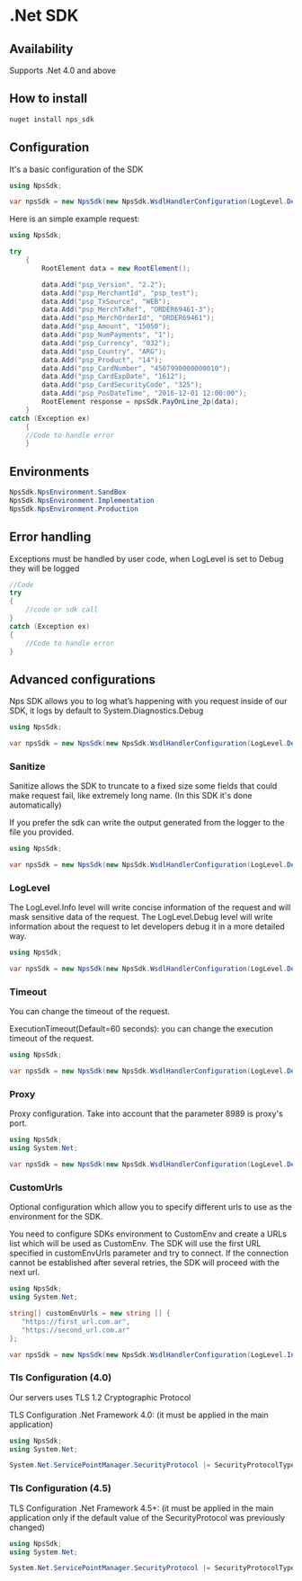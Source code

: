 # .Net SDK

## Availability
Supports .Net 4.0 and above 


## How to install

```csharp
nuget install nps_sdk
```

## Configuration

It's a basic configuration of the SDK

```csharp
using NpsSdk;

var npsSdk = new NpsSdk(new NpsSdk.WsdlHandlerConfiguration(LogLevel.Debug, NpsSdk.NpsEnvironment.SandBox, "_YOUR_SECRET_KEY_", new DebugLogger()));
```

Here is an simple example request:

```csharp
using NpsSdk;

try
    {
        RootElement data = new RootElement();

        data.Add("psp_Version", "2.2");
        data.Add("psp_MerchantId", "psp_test");
        data.Add("psp_TxSource", "WEB");
        data.Add("psp_MerchTxRef", "ORDER69461-3");
        data.Add("psp_MerchOrderId", "ORDER69461");
        data.Add("psp_Amount", "15050");
        data.Add("psp_NumPayments", "1");
        data.Add("psp_Currency", "032");
        data.Add("psp_Country", "ARG");
        data.Add("psp_Product", "14");
        data.Add("psp_CardNumber", "4507990000000010");
        data.Add("psp_CardExpDate", "1612");
        data.Add("psp_CardSecurityCode", "325");
        data.Add("psp_PosDateTime", "2016-12-01 12:00:00");
        RootElement response = npsSdk.PayOnLine_2p(data);
    }
catch (Exception ex)
    {
	//Code to handle error
    }
```

## Environments

```csharp
NpsSdk.NpsEnvironment.SandBox
NpsSdk.NpsEnvironment.Implementation
NpsSdk.NpsEnvironment.Production
```

## Error handling

Exceptions must be handled by user code, when LogLevel is set to Debug they will be logged

```csharp
//Code
try
{
	//code or sdk call
}
catch (Exception ex)
{
	//Code to handle error
}
```

## Advanced configurations

Nps SDK allows you to log what’s happening with you request inside of our SDK, it logs by default to System.Diagnostics.Debug

```csharp
using NpsSdk;

var npsSdk = new NpsSdk(new NpsSdk.WsdlHandlerConfiguration(LogLevel.Debug, NpsSdk.NpsEnvironment.SandBox, "_YOUR_SECRET_KEY_", new DebugLogger()));
```


### Sanitize

Sanitize allows the SDK to truncate to a fixed size some fields that could make request fail, like extremely long name. (In this SDK it's done automatically)


If you prefer the sdk can write the output generated from the logger to the file you provided.

```csharp
using NpsSdk;

var npsSdk = new NpsSdk(new NpsSdk.WsdlHandlerConfiguration(LogLevel.Debug, NpsSdk.NpsEnvironment.SandBox, "_YOUR_SECRET_KEY_", new FileLogger("path/to/your/file.log")));
```

### LogLevel

The LogLevel.Info level will write concise information of the request and will mask sensitive data of the request. 
The LogLevel.Debug level will write information about the request to let developers debug it in a more detailed way.

```csharp
using NpsSdk;

var npsSdk = new NpsSdk(new NpsSdk.WsdlHandlerConfiguration(LogLevel.Debug, NpsSdk.NpsEnvironment.SandBox, "_YOUR_SECRET_KEY_", new DebugLogger()));
```

### Timeout
You can change the timeout of the request.

ExecutionTimeout(Default=60 seconds): you can change the execution timeout of the request.


```csharp
using NpsSdk;

var npsSdk = new NpsSdk(new NpsSdk.WsdlHandlerConfiguration(LogLevel.Debug, NpsSdk.NpsEnvironment.SandBox, "_YOUR_SECRET_KEY_", new DebugLogger(), 60));
```

### Proxy

Proxy configuration. Take into account that the parameter 8989 is proxy's port.

```csharp
using NpsSdk;
using System.Net;

var npsSdk = new NpsSdk(new NpsSdk.WsdlHandlerConfiguration(LogLevel.Debug, NpsSdk.NpsEnvironment.SandBox, "_YOUR_SECRET_KEY_", "YOUR_PROXY_URL", 8989, "YOUR_USER", "YOUR_PASSWORD", new DebugLogger(), 60));
```

### CustomUrls

Optional configuration which allow you to specify different urls to use as the environment for the SDK.

You need to configure SDKs environment to CustomEnv and create a URLs list which will be used as CustomEnv.
The SDK will use the first URL specified in customEnvUrls parameter and try to connect. 
If the connection cannot be established after several retries, the SDK will proceed with the next url.

 ```csharp
using NpsSdk;
using System.Net;

string[] customEnvUrls = new string [] {
    "https://first_url.com.ar",
    "https://second_url.com.ar"    
};

var npsSdk = new NpsSdk(new NpsSdk.WsdlHandlerConfiguration(LogLevel.Info, NpsSdk.NpsEnvironment.CustomEnv, "_YOUR_SECRET_KEY_", new DebugLogger(), customEnvUrls));
```

### Tls Configuration (4.0)

Our servers uses TLS 1.2 Cryptographic Protocol

TLS Configuration .Net Framework 4.0: (it must be applied in the main application)


```csharp
using NpsSdk;
using System.Net;

System.Net.ServicePointManager.SecurityProtocol |= SecurityProtocolType.Tls | (SecurityProtocolType)768 | (SecurityProtocolType)3072;
```

### Tls Configuration (4.5)

TLS Configuration .Net Framework 4.5+: (it must be applied in the main application only if the default value of the SecurityProtocol was previously changed)

```csharp
using NpsSdk;
using System.Net;

System.Net.ServicePointManager.SecurityProtocol |= SecurityProtocolType.Tls | SecurityProtocolType.Tls11 | SecurityProtocolType.Tls12;
```

